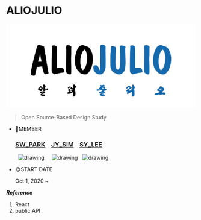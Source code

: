 # ALIOJULIO

<p align="center"> <img src="https://github.com/Jiyooung/ALIOJULIO/blob/main/client/public/image/LOGO.png" alt="drawing" width="800"/>

> Open Source-Based Design Study


- 🥰MEMBER

    ### [SW_PARK](https://github.com/Seulwoo)&nbsp;&nbsp;&nbsp;&nbsp;[JY_SIM](https://github.com/Jiyooung)&nbsp;&nbsp;&nbsp;&nbsp;[SY_LEE](https://github.com/youn16) </br>
    &nbsp;&nbsp;<img src="https://user-images.githubusercontent.com/54494532/94995958-b1458780-05dc-11eb-98d6-7ac5191925de.png" alt="drawing" width="70"/>&nbsp;&nbsp;&nbsp;&nbsp;&nbsp;<img src="https://user-images.githubusercontent.com/54494532/94995968-bc001c80-05dc-11eb-9081-b679b913eb46.png" alt="drawing" width="75"/>&nbsp;&nbsp;&nbsp;<img src="https://user-images.githubusercontent.com/54494532/94995979-ca4e3880-05dc-11eb-8681-b6e13217e6b0.png" alt="drawing" width="70"/>
    
- 😋START DATE

    Oct 1, 2020 ~

***Reference***<br>
   1. React
   2. public API
